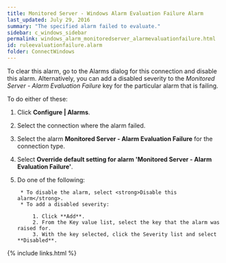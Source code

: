 ```yaml
---
title: ﻿Monitored Server - Windows Alarm Evaluation Failure Alarm
last_updated: July 29, 2016
summary: "The specified alarm failed to evaluate."
sidebar: c_windows_sidebar
permalink: windows_alarm_monitoredserver_alarmevaluationfailure.html
id: ruleevaluationfailure.alarm
folder: ConnectWindows
---
```





To clear this alarm, go to the Alarms dialog for this connection and disable this alarm. Alternatively, you can add a disabled severity to the *Monitored Server - Alarm Evaluation Failure* key for the particular alarm that is failing.

To do either of these:

1. Click **Configure \| Alarms**.
2. Select the connection where the alarm failed.
3. Select the alarm **Monitored Server - Alarm Evaluation Failure** for the connection type.
4. Select **Override default setting for alarm 'Monitored Server - Alarm Evaluation Failure'**.
5. Do one of the following:

        * To disable the alarm, select <strong>Disable this alarm</strong>.
        * To add a disabled severity:

            1. Click **Add**.
            2. From the Key value list, select the key that the alarm was raised for.
            3. With the key selected, click the Severity list and select **Disabled**.


{% include links.html %}
